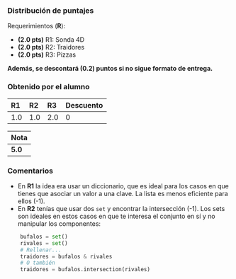 ﻿### Distribución de puntajes

Requerimientos (**R**):

* **(2.0 pts)** R1: Sonda 4D 
* **(2.0 pts)** R2: Traidores
* **(2.0 pts)** R3: Pizzas

**Además, se descontará (0.2) puntos si no sigue formato de entrega.**

### Obtenido por el alumno
| R1 | R2 | R3 | Descuento |
|:---|:---|:---|:----------|
| 1.0 | 1.0 | 2.0 | 0 |

| Nota |
|:-----|
| **5.0** |

### Comentarios

* En **R1** la idea era usar un diccionario, que es ideal para los casos en que tienes que asociar un valor a una clave. La lista es menos eficiente para ellos (-1).
* En **R2** tenías que usar dos ``set`` y encontrar la intersección (-1). Los sets son ideales en estos casos en que te interesa el conjunto en sí y no manipular los componentes:
```python
    bufalos = set()
    rivales = set()
    # Rellenar...
    traidores = bufalos & rivales
    # O también
    traidores = bufalos.intersection(rivales)
```
